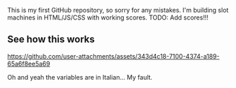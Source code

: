 This is my first GitHub repository, so sorry for any mistakes. I'm building slot machines in HTML/JS/CSS with working scores.
TODO: Add scores!!!
## See how this works

https://github.com/user-attachments/assets/343d4c18-7100-4374-a189-65a6f8ee5a69


Oh and yeah the variables are in Italian... My fault.
